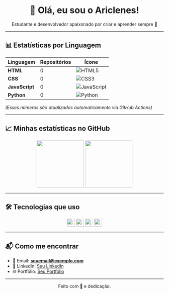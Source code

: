 <!-- Banner -->
<div align="center">
  <h1>👋 Olá, eu sou o Ariclenes!</h1>
  <p>Estudante e desenvolvedor apaixonado por criar e aprender sempre 🚀</p>
</div>

---

## 📊 Estatísticas por Linguagem

| Linguagem     | Repositórios | Ícone             |
|---------------|--------------|------------------|
| **HTML**      | 0            | ![HTML5](https://img.shields.io/badge/HTML5-E34F26?logo=html5&logoColor=white) |
| **CSS**       | 0            | ![CSS3](https://img.shields.io/badge/CSS3-1572B6?logo=css3&logoColor=white) |
| **JavaScript**| 0            | ![JavaScript](https://img.shields.io/badge/JavaScript-F7DF1E?logo=javascript&logoColor=black) |
| **Python**    | 0            | ![Python](https://img.shields.io/badge/Python-3776AB?logo=python&logoColor=white) |

*(Esses números são atualizados automaticamente via GitHub Actions)*

---

## 📈 Minhas estatísticas no GitHub
<div align="center">
  <img src="https://github-readme-stats.vercel.app/api?username=SEU_USUARIO&show_icons=true&theme=tokyonight" height="150"/>
  <img src="https://github-readme-stats.vercel.app/api/top-langs/?username=SEU_USUARIO&layout=compact&theme=tokyonight" height="150"/>
</div>

---

## 🛠️ Tecnologias que uso
<div align="center">
  <img src="https://img.shields.io/badge/HTML5-E34F26?logo=html5&logoColor=white" height="25"/>
  <img src="https://img.shields.io/badge/CSS3-1572B6?logo=css3&logoColor=white" height="25"/>
  <img src="https://img.shields.io/badge/JavaScript-F7DF1E?logo=javascript&logoColor=black" height="25"/>
  <img src="https://img.shields.io/badge/Python-3776AB?logo=python&logoColor=white" height="25"/>
</div>

---

## 📬 Como me encontrar
- 📧 Email: **seuemail@exemplo.com**
- 💼 LinkedIn: [Seu LinkedIn](https://www.linkedin.com/in/seu-usuario/)
- 🌐 Portfólio: [Seu Portfólio](https://seusite.com)

---

<div align="center">
  <p>Feito com 💙 e dedicação.</p>
</div>
